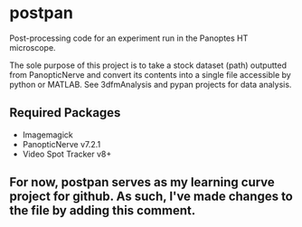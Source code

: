 # postpan
Post-processing code for an experiment run in the Panoptes HT microscope.

The sole purpose of this project is to take a stock dataset (path) outputted from PanopticNerve and convert its contents into a single file accessible by python or MATLAB. See 3dfmAnalysis and pypan projects for data analysis.

## Required Packages
- Imagemagick
- PanopticNerve v7.2.1
- Video Spot Tracker v8+

## For now, postpan serves as my learning curve project for github. As such, I've made changes to the file by adding this comment.

